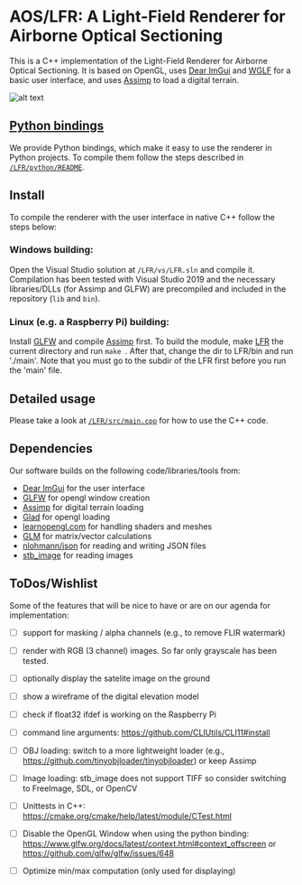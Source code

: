 
# AOS/LFR: A Light-Field Renderer for Airborne Optical Sectioning

This is a C++ implementation of the Light-Field Renderer for Airborne Optical Sectioning. 
It is based on OpenGL, uses [Dear ImGui](https://github.com/ocornut/imgui) and [WGLF](https://www.glfw.org/) for a basic user interface, and uses [Assimp](https://www.assimp.org/) to load a digital terrain.

![alt text](../img/LFR.gif)

## [Python bindings](/LFR/python/)
We provide Python bindings, which make it easy to use the renderer in Python projects. To compile them follow the steps described in [`/LFR/python/README`](python/README.md).

## Install
To compile the renderer with the user interface in native C++ follow the steps below:
### Windows building: 
Open the Visual Studio solution at `/LFR/vs/LFR.sln` and compile it. Compilation has been tested with Visual Studio 2019 and the necessary libraries/DLLs (for Assimp and GLFW) are precompiled and included in the repository (`lib` and `bin`). 

### Linux (e.g. a Raspberry Pi) building: 
Install [GLFW](https://www.glfw.org/) and compile [Assimp](https://www.assimp.org/) first. 
To build the module, make [LFR](/LFR) the current directory and run `make `. 
After that, change the dir to LFR/bin and run './main'. Note that you must go to the subdir of the LFR first before you run the 'main' file.


## Detailed usage

Please take a look at [`/LFR/src/main.cpp`](/LFR/src/main.cpp) for how to use the C++ code.

## Dependencies
Our software builds on the following code/libraries/tools from:
- [Dear ImGui](https://github.com/ocornut/imgui) for the user interface
- [GLFW](https://www.glfw.org/) for opengl window creation
- [Assimp](https://www.assimp.org/) for digital terrain loading
- [Glad](https://glad.dav1d.de/) for opengl loading
- [learnopengl.com](https://learnopengl.com/) for handling shaders and meshes
- [GLM](https://github.com/g-truc/glm) for matrix/vector calculations
- [nlohmann/json](https://github.com/nlohmann/json) for reading and writing JSON files
- [stb_image](https://github.com/nothings/stb) for reading images


## ToDos/Wishlist

Some of the features that will be nice to have or are on our agenda for implementation:

- [ ] support for masking / alpha channels (e.g., to remove FLIR watermark)
- [ ] render with RGB (3 channel) images. So far only grayscale has been tested.
- [ ] optionally display the satelite image on the ground
- [ ] show a wireframe of the digital elevation model
- [ ] check if float32 ifdef is working on the Raspberry Pi
- [ ] command line arguments: https://github.com/CLIUtils/CLI11#install 
- [ ] OBJ loading: switch to a more lightweight loader (e.g., https://github.com/tinyobjloader/tinyobjloader) or keep Assimp
- [ ] Image loading: stb_image does not support TIFF so consider switching to FreeImage, SDL, or OpenCV
- [ ] Unittests in C++: https://cmake.org/cmake/help/latest/module/CTest.html  
- [ ] Disable the OpenGL Window when using the python binding: https://www.glfw.org/docs/latest/context.html#context_offscreen or https://github.com/glfw/glfw/issues/648
- [ ] Optimize min/max computation (only used for displaying)

